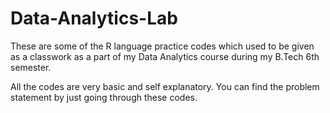 # Data-Analytics-Lab

These are some of the R language practice codes which used to be given as a classwork as a part of my Data Analytics course during my B.Tech 6th semester.

All the codes are very basic and self explanatory. You can find the problem statement by just going through these codes.
